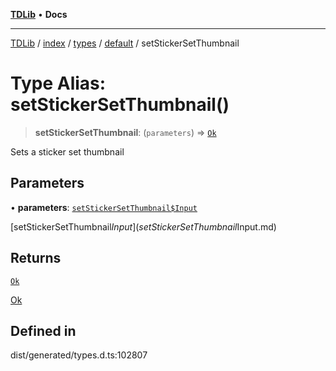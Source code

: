 [**TDLib**](../../../../../../README.md) • **Docs**

***

[TDLib](../../../../../../modules.md) / [index](../../../../../README.md) / [types](../../../README.md) / [default](../README.md) / setStickerSetThumbnail

# Type Alias: setStickerSetThumbnail()

> **setStickerSetThumbnail**: (`parameters`) => [`Ok`](Ok-1.md)

Sets a sticker set thumbnail

## Parameters

• **parameters**: [`setStickerSetThumbnail$Input`](setStickerSetThumbnail$Input.md)

[setStickerSetThumbnail$Input](setStickerSetThumbnail$Input.md)

## Returns

[`Ok`](Ok-1.md)

[Ok](Ok-1.md)

## Defined in

dist/generated/types.d.ts:102807
